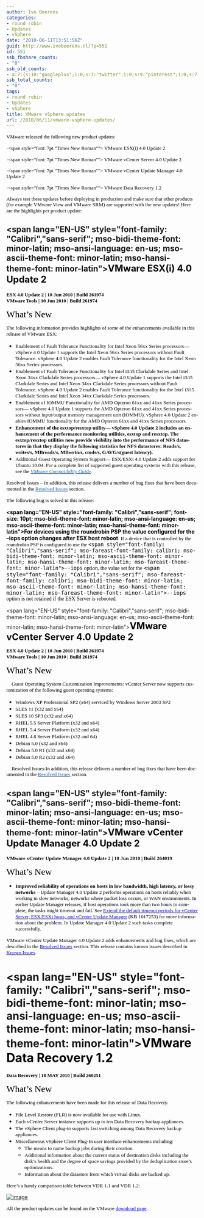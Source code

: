 ```yaml
---
author: Ivo Beerens
categories:
- round robin
- Updates
- vSphere
date: "2010-06-11T13:51:56Z"
guid: http://www.ivobeerens.nl/?p=551
id: 551
ssb_fbshare_counts:
- "0"
ssb_old_counts:
- a:7:{s:10:"googleplus";i:0;s:7:"twitter";i:0;s:9:"pinterest";i:0;s:7:"fbshare";i:0;s:8:"linkedin";i:0;s:6:"reddit";i:0;s:6:"tumblr";i:0;}
ssb_total_counts:
- "0"
tags:
- round robin
- Updates
- vSphere
title: VMware vSphere updates
url: /2010/06/11/vmware-vsphere-updates/
---
```


 <span lang="EN-US" style="font-size: 10pt; mso-fareast-font-family: 'Times New Roman'; mso-bidi-font-family: calibri; mso-bidi-theme-font: minor-latin; mso-ansi-language: en-us; mso-fareast-language: nl"><font face="Calibri"><font color="#000000">VMware released the following new product updates: </font></font> </span>

<font color="#000000"><span style="line-height: 115%; font-family: symbol; font-size: 10pt; mso-fareast-font-family: symbol; mso-bidi-font-family: symbol"><span style="mso-list: ignore">·<span style="font: 7pt "Times New Roman""> </span></span></span><span style="line-height: 115%; font-size: 10pt; mso-bidi-font-family: calibri; mso-bidi-theme-font: minor-latin"><font face="Calibri">VMware ESX(i) 4.0 Update 2 </font></span> </font>

<font color="#000000"><span style="line-height: 115%; font-family: symbol; font-size: 10pt; mso-fareast-font-family: symbol; mso-bidi-font-family: symbol"><span style="mso-list: ignore">·<span style="font: 7pt "Times New Roman""> </span></span></span><span style="line-height: 115%; font-size: 10pt; mso-bidi-font-family: calibri; mso-bidi-theme-font: minor-latin"><font face="Calibri">VMware vCenter Server 4.0 Update 2 </font></span> </font>

<font color="#000000"><span style="line-height: 115%; font-family: symbol; font-size: 10pt; mso-fareast-font-family: symbol; mso-bidi-font-family: symbol"><span style="mso-list: ignore">·<span style="font: 7pt "Times New Roman""> </span></span></span><span style="line-height: 115%; font-size: 10pt; mso-bidi-font-family: calibri; mso-bidi-theme-font: minor-latin"><font face="Calibri">VMware vCenter Update Manager 4.0 Update 2 </font></span> </font>

<font color="#000000"><span style="line-height: 115%; font-family: symbol; font-size: 10pt; mso-fareast-font-family: symbol; mso-bidi-font-family: symbol"><span style="mso-list: ignore">·<span style="font: 7pt "Times New Roman""> </span></span></span><span style="line-height: 115%; font-size: 10pt; mso-bidi-font-family: calibri; mso-bidi-theme-font: minor-latin"><font face="Calibri">VMware Data Recovery 1.2 </font></span> </font>

<span lang="EN-US" style="line-height: 115%; font-size: 10pt; mso-bidi-font-family: calibri; mso-bidi-theme-font: minor-latin; mso-ansi-language: en-us"><font face="Calibri"><font color="#000000">Always test these updates before deploying in production and make sure that other products (for example VMware View and VMware SRM) are supported with the new updates! Here are the highlights per product update: </font></font> </span>

## <span lang="EN-US" style="font-family: "Calibri","sans-serif"; mso-bidi-theme-font: minor-latin; mso-ansi-language: en-us; mso-ascii-theme-font: minor-latin; mso-hansi-theme-font: minor-latin">**<font size="5"><font color="#000000">VMware ESX(i) 4.0 Update 2 </font></font>**</span>

<span>**<font size="2"><font face="Calibri"><font color="#000000">ESX 4.0 Update 2 | 10 Jun 2010 | Build 261974   
VMware Tools | 10 Jun 2010 | Build 261974 </font></font> </font>**</span>

<span lang="EN-US" style="font-size: 18pt; mso-fareast-font-family: 'Times New Roman'; mso-bidi-font-family: calibri; mso-bidi-theme-font: minor-latin; mso-ansi-language: en-us; mso-fareast-language: nl; mso-font-kerning: 18.0pt; mso-bidi-font-weight: bold"><font color="#000000"><font face="Calibri">What’s New </font></font> </span>

<span lang="EN-US" style="font-size: 10pt; mso-fareast-font-family: 'Times New Roman'; mso-bidi-font-family: calibri; mso-bidi-theme-font: minor-latin; mso-ansi-language: en-us; mso-fareast-language: nl; mso-font-kerning: 18.0pt; mso-bidi-font-weight: bold"><font color="#000000"><font face="Calibri">The following information provides highlights of some of the enhancements available in this release of VMware ESX: </font></font> </span>

- <span lang="EN-US" style="font-size: 10pt; mso-fareast-font-family: 'Times New Roman'; mso-bidi-font-family: calibri; mso-bidi-theme-font: minor-latin; mso-ansi-language: en-us; mso-fareast-language: nl; mso-font-kerning: 18.0pt; mso-bidi-font-weight: bold"><font color="#000000"><font face="Calibri">Enablement of Fault Tolerance Functionality for Intel Xeon 56xx Series processors— vSphere 4.0 Update 1 supports the Intel Xeon 56xx Series processors without Fault Tolerance. vSphere 4.0 Update 2 enables Fault Tolerance functionality for the Intel Xeon 56xx Series processors. </font></font></span>
- <span lang="EN-US" style="font-size: 10pt; mso-fareast-font-family: 'Times New Roman'; mso-bidi-font-family: calibri; mso-bidi-theme-font: minor-latin; mso-ansi-language: en-us; mso-fareast-language: nl; mso-font-kerning: 18.0pt; mso-bidi-font-weight: bold"><font color="#000000"><font face="Calibri">Enablement of Fault Tolerance Functionality for Intel i3/i5 Clarkdale Series and Intel Xeon 34xx Clarkdale Series processors— vSphere 4.0 Update 1 supports the Intel i3/i5 Clarkdale Series and Intel Xeon 34xx Clarkdale Series processors without Fault Tolerance. vSphere 4.0 Update 2 enables Fault Tolerance functionality for the Intel i3/i5 Clarkdale Series and Intel Xeon 34xx Clarkdale Series processors. </font></font></span>
- <span lang="EN-US" style="font-size: 10pt; mso-fareast-font-family: 'Times New Roman'; mso-bidi-font-family: calibri; mso-bidi-theme-font: minor-latin; mso-ansi-language: en-us; mso-fareast-language: nl; mso-font-kerning: 18.0pt; mso-bidi-font-weight: bold"><font color="#000000"><font face="Calibri">Enablement of IOMMU Functionality for AMD Opteron 61xx and 41xx Series processors— vSphere 4.0 Update 1 supports the AMD Opteron 61xx and 41xx Series processors without input/output memory management unit (IOMMU). vSphere 4.0 Update 2 enables IOMMU functionality for the AMD Opteron 61xx and 41xx Series processors. </font></font></span>
- **<span lang="EN-US" style="font-size: 10pt; mso-fareast-font-family: 'Times New Roman'; mso-bidi-font-family: calibri; mso-bidi-theme-font: minor-latin; mso-ansi-language: en-us; mso-fareast-language: nl; mso-font-kerning: 18.0pt"><font color="#000000"><font face="Calibri">Enhancement of the esxtop/resxtop utility— vSphere 4.0 Update 2 includes an enhancement of the performance monitoring utilities, esxtop and resxtop. The esxtop/resxtop utilities now provide visibility into the performance of NFS datastores in that they display the following statistics for NFS datastores: Reads/s, writes/s, MBreads/s, MBwrtn/s, cmds/s, GAVG/s(guest latency). </font></font></span>**
- <span lang="EN-US" style="font-size: 10pt; mso-fareast-font-family: 'Times New Roman'; mso-bidi-font-family: calibri; mso-bidi-theme-font: minor-latin; mso-ansi-language: en-us; mso-fareast-language: nl; mso-font-kerning: 18.0pt; mso-bidi-font-weight: bold"><font color="#000000" face="Calibri">Additional Guest Operating System Support— ESX/ESXi 4.0 Update 2 adds support for Ubuntu 10.04. For a complete list of supported guest operating systems with this release, see the </font>[*<span style="color: #0066cc"><font face="Calibri">VMware Compatibility Guide</font></span>*](http://www.vmware.com/resources/compatibility/search.php)<font color="#000000"><font face="Calibri">. </font></font></span>

<span lang="EN-US" style="font-size: 10pt; mso-fareast-font-family: 'Times New Roman'; mso-bidi-font-family: calibri; mso-bidi-theme-font: minor-latin; mso-ansi-language: en-us; mso-fareast-language: nl; mso-font-kerning: 18.0pt; mso-bidi-font-weight: bold"><font color="#000000" face="Calibri">Resolved Issues – In addition, this release delivers a number of bug fixes that have been documented in the </font>[<span style="color: #0066cc; mso-font-kerning: 0pt"><font face="Calibri">Resolved Issues</font></span>](http://www.vmware.com/support/vsphere4/doc/vsp_esx40_u2_rel_notes.html#resolvedissues)<font face="Calibri"><font color="#000000"> section. </font></font> </span>

<span lang="EN-US" style="font-size: 10pt; mso-fareast-font-family: 'Times New Roman'; mso-bidi-font-family: calibri; mso-bidi-theme-font: minor-latin; mso-ansi-language: en-us; mso-fareast-language: nl; mso-font-kerning: 18.0pt; mso-bidi-font-weight: bold"><font face="Calibri"><font color="#000000">The following bug is solved in this release: </font></font> </span>

<font color="#000000">**<span lang="EN-US" style="font-family: "Calibri","sans-serif"; font-size: 10pt; mso-bidi-theme-font: minor-latin; mso-ansi-language: en-us; mso-ascii-theme-font: minor-latin; mso-hansi-theme-font: minor-latin">For devices using the roundrobin PSP the value configured for the –iops option changes after ESX host reboot</span>**<font face="Calibri"><span lang="EN-US" style="font-size: 10pt; mso-bidi-font-family: calibri; mso-bidi-theme-font: minor-latin; mso-ansi-language: en-us">. If a device that is controlled by the roundrobin PSP is configured to use the <tt><span style="font-family: "Calibri","sans-serif"; mso-fareast-font-family: calibri; mso-bidi-theme-font: minor-latin; mso-ascii-theme-font: minor-latin; mso-hansi-theme-font: minor-latin; mso-fareast-theme-font: minor-latin">--iops</span></tt> option, the value set for the <tt><span style="font-family: "Calibri","sans-serif"; mso-fareast-font-family: calibri; mso-bidi-theme-font: minor-latin; mso-ascii-theme-font: minor-latin; mso-hansi-theme-font: minor-latin; mso-fareast-theme-font: minor-latin">--iops</span></tt> option is not retained if the ESX Server is rebooted.</span><span lang="EN-US" style="font-size: 10pt; mso-fareast-font-family: 'Times New Roman'; mso-bidi-font-family: calibri; mso-bidi-theme-font: minor-latin; mso-ansi-language: en-us; mso-fareast-language: nl; mso-font-kerning: 18.0pt; mso-bidi-font-weight: bold"> </span></font> </font>

<span lang="EN-US" style="font-family: "Calibri","sans-serif"; mso-bidi-theme-font: minor-latin; mso-ansi-language: en-us; mso-ascii-theme-font: minor-latin; mso-hansi-theme-font: minor-latin">**<font size="5"><font color="#000000">VMware vCenter Server 4.0 Update 2 </font></font>** </span>

<span>**<font size="2"><font face="Calibri"><font color="#000000">ESX 4.0 Update 2 | 10 Jun 2010 | Build 261974   
VMware Tools | 10 Jun 2010 | Build 261974 </font></font> </font>**</span>

<span lang="EN-US" style="font-size: 18pt; mso-fareast-font-family: 'Times New Roman'; mso-bidi-font-family: calibri; mso-bidi-theme-font: minor-latin; mso-ansi-language: en-us; mso-fareast-language: nl; mso-font-kerning: 18.0pt; mso-bidi-font-weight: bold"><font color="#000000"><font face="Calibri">What’s New </font></font> </span>

<span lang="EN-US" style="font-size: 10pt; mso-fareast-font-family: 'Times New Roman'; mso-bidi-font-family: calibri; mso-bidi-theme-font: minor-latin; mso-ansi-language: en-us; mso-fareast-language: nl"><font color="#000000"><font face="Calibri"><span style="mso-spacerun: yes"> </span><span style="mso-bidi-font-weight: bold">Guest Operating System Customization Improvements</span>: vCenter Server now supports customization of the following guest operating systems: </font></font> </span>

- <span lang="EN-US" style="font-size: 10pt; mso-fareast-font-family: 'Times New Roman'; mso-bidi-font-family: calibri; mso-bidi-theme-font: minor-latin; mso-ansi-language: en-us; mso-fareast-language: nl"><font color="#000000"><font face="Calibri">Windows XP Professional SP2 (x64) serviced by Windows Server 2003 SP2 </font></font></span>
- <span lang="EN-US" style="font-size: 10pt; mso-fareast-font-family: 'Times New Roman'; mso-bidi-font-family: calibri; mso-bidi-theme-font: minor-latin; mso-ansi-language: en-us; mso-fareast-language: nl"><font color="#000000"><font face="Calibri">SLES 11 (x32 and x64) </font></font></span>
- <span lang="EN-US" style="font-size: 10pt; mso-fareast-font-family: 'Times New Roman'; mso-bidi-font-family: calibri; mso-bidi-theme-font: minor-latin; mso-ansi-language: en-us; mso-fareast-language: nl"><font color="#000000"><font face="Calibri">SLES 10 SP3 (x32 and x64) </font></font></span>
- <span lang="EN-US" style="font-size: 10pt; mso-fareast-font-family: 'Times New Roman'; mso-bidi-font-family: calibri; mso-bidi-theme-font: minor-latin; mso-ansi-language: en-us; mso-fareast-language: nl"><font color="#000000"><font face="Calibri">RHEL 5.5 Server Platform (x32 and x64) </font></font></span>
- <span lang="EN-US" style="font-size: 10pt; mso-fareast-font-family: 'Times New Roman'; mso-bidi-font-family: calibri; mso-bidi-theme-font: minor-latin; mso-ansi-language: en-us; mso-fareast-language: nl"><font color="#000000"><font face="Calibri">RHEL 5.4 Server Platform (x32 and x64) </font></font></span>
- <span lang="EN-US" style="font-size: 10pt; mso-fareast-font-family: 'Times New Roman'; mso-bidi-font-family: calibri; mso-bidi-theme-font: minor-latin; mso-ansi-language: en-us; mso-fareast-language: nl"><font color="#000000"><font face="Calibri">RHEL 4.8 Server Platform (x32 and 64) </font></font></span>
- <span lang="EN-US" style="font-size: 10pt; mso-fareast-font-family: 'Times New Roman'; mso-bidi-font-family: calibri; mso-bidi-theme-font: minor-latin; mso-ansi-language: en-us; mso-fareast-language: nl"><font color="#000000"><font face="Calibri">Debian 5.0 (x32 and x64) </font></font></span>
- <span lang="EN-US" style="font-size: 10pt; mso-fareast-font-family: 'Times New Roman'; mso-bidi-font-family: calibri; mso-bidi-theme-font: minor-latin; mso-ansi-language: en-us; mso-fareast-language: nl"><font color="#000000"><font face="Calibri">Debian 5.0 R1 (x32 and x64) </font></font></span>
- <span lang="EN-US" style="font-size: 10pt; mso-fareast-font-family: 'Times New Roman'; mso-bidi-font-family: calibri; mso-bidi-theme-font: minor-latin; mso-ansi-language: en-us; mso-fareast-language: nl"><font color="#000000"><font face="Calibri">Debian 5.0 R2 (x32 and x64) </font></font></span>

<span lang="EN-US" style="line-height: 115%; font-size: 10pt; mso-fareast-font-family: 'Times New Roman'; mso-bidi-font-family: calibri; mso-bidi-theme-font: minor-latin; mso-ansi-language: en-us; mso-fareast-language: nl"><font color="#000000" face="Calibri"><span style="mso-spacerun: yes"> </span><span style="mso-bidi-font-weight: bold">Resolved Issues</span>:In addition, this release delivers a number of bug fixes that have been documented in the </font>[<span style="color: #0066cc"><font face="Calibri">Resolved Issues</font></span>](http://www.vmware.com/support/vsphere4/doc/vsp_vc40_u2_rel_notes.html#resolvedissues)<font face="Calibri"><font color="#000000"> section. </font></font> </span>

<span lang="EN-US" style="line-height: 115%; font-size: 12pt; mso-fareast-font-family: 'Times New Roman'; mso-bidi-font-family: calibri; mso-bidi-theme-font: minor-latin; mso-ansi-language: en-us; mso-fareast-language: nl"></span>

<font color="#000000" face="Calibri"> </font>

## <span lang="EN-US" style="font-family: "Calibri","sans-serif"; mso-bidi-theme-font: minor-latin; mso-ansi-language: en-us; mso-ascii-theme-font: minor-latin; mso-hansi-theme-font: minor-latin">**<font size="5"><font color="#000000">VMware vCenter Update Manager 4.0 Update 2 </font></font>**</span>

<span lang="EN-US" style="font-size: 10pt; mso-fareast-font-family: 'Times New Roman'; mso-bidi-font-family: calibri; mso-bidi-theme-font: minor-latin; mso-ansi-language: en-us; mso-fareast-language: nl">**<font color="#000000"><font face="Calibri">VMware vCenter Update Manager 4.0 Update 2 | 10 Jun 2010 | Build 264019 </font></font>** </span>

<span lang="EN-US" style="font-size: 18pt; mso-fareast-font-family: 'Times New Roman'; mso-bidi-font-family: calibri; mso-bidi-theme-font: minor-latin; mso-ansi-language: en-us; mso-fareast-language: nl; mso-bidi-font-weight: bold"><font color="#000000"><font face="Calibri">What’s New </font></font> </span>

- <font face="Calibri"><font color="#000000">**<span lang="EN-US" style="font-size: 10pt; mso-fareast-font-family: 'Times New Roman'; mso-bidi-font-family: calibri; mso-bidi-theme-font: minor-latin; mso-ansi-language: en-us; mso-fareast-language: nl">Improved reliability of operations on hosts in low bandwidth, high latency, or lossy networks </span>**<span lang="EN-US" style="font-size: 10pt; mso-fareast-font-family: 'Times New Roman'; mso-bidi-font-family: calibri; mso-bidi-theme-font: minor-latin; mso-ansi-language: en-us; mso-fareast-language: nl">– Update Manager 4.0 Update 2 performs operations on hosts reliably when working in slow networks, networks where packet loss occurs, or WAN environments. In earlier Update Manager releases, if host operations took more than two hours to complete, the tasks might timeout and fail. See </span></font><span style="font-size: 10pt; mso-fareast-font-family: 'Times New Roman'; mso-bidi-font-family: calibri; mso-bidi-theme-font: minor-latin; mso-fareast-language: nl">[<span lang="EN-US" style="mso-ansi-language: en-us"><font color="#0000ff">Extend the default timeout periods for vCenter Server, ESX/ESXi hosts, and vCenter Update Manager</font></span>](http://kb.vmware.com/kb/1017253)</span><font color="#000000"><span lang="EN-US" style="font-size: 10pt; mso-fareast-font-family: 'Times New Roman'; mso-bidi-font-family: calibri; mso-bidi-theme-font: minor-latin; mso-ansi-language: en-us; mso-fareast-language: nl"> (KB 1017253) for more information about the problem. </span><span style="font-size: 10pt; mso-fareast-font-family: 'Times New Roman'; mso-bidi-font-family: calibri; mso-bidi-theme-font: minor-latin; mso-fareast-language: nl">In Update Manager 4.0 Update 2 such tasks complete successfully. </span></font></font>

<font face="Calibri"><span lang="EN-US" style="font-size: 10pt; mso-fareast-font-family: 'Times New Roman'; mso-bidi-font-family: calibri; mso-bidi-theme-font: minor-latin; mso-ansi-language: en-us; mso-fareast-language: nl"><font color="#000000">VMware vCenter Update Manager 4.0 Update 2 adds enhancements and bug fixes, which are described in the </font></span><span style="font-size: 10pt; mso-fareast-font-family: 'Times New Roman'; mso-bidi-font-family: calibri; mso-bidi-theme-font: minor-latin; mso-fareast-language: nl">[<span lang="EN-US" style="mso-ansi-language: en-us"><font color="#0000ff">Resolved Issues</font></span>](http://www.vmware.com/support/vsphere4/doc/vsp_vum_40u2_rel_notes.html#resolved)</span><span lang="EN-US" style="font-size: 10pt; mso-fareast-font-family: 'Times New Roman'; mso-bidi-font-family: calibri; mso-bidi-theme-font: minor-latin; mso-ansi-language: en-us; mso-fareast-language: nl"><font color="#000000"> section. This release contains known issues described in </font></span><span style="font-size: 10pt; mso-fareast-font-family: 'Times New Roman'; mso-bidi-font-family: calibri; mso-bidi-theme-font: minor-latin; mso-fareast-language: nl">[<span lang="EN-US" style="mso-ansi-language: en-us"><font color="#0000ff">Known Issues</font></span>](http://www.vmware.com/support/vsphere4/doc/vsp_vum_40u2_rel_notes.html#issues)</span><span lang="EN-US" style="font-size: 10pt; mso-fareast-font-family: 'Times New Roman'; mso-bidi-font-family: calibri; mso-bidi-theme-font: minor-latin; mso-ansi-language: en-us; mso-fareast-language: nl"><font color="#000000">. </font></span> </font>

<span lang="EN-US" style="line-height: 115%; font-size: 12pt; mso-fareast-font-family: 'Times New Roman'; mso-bidi-font-family: calibri; mso-bidi-theme-font: minor-latin; mso-ansi-language: en-us; mso-fareast-language: nl"></span>

<font color="#000000" face="Calibri"> </font>

# <span lang="EN-US" style="font-family: "Calibri","sans-serif"; mso-bidi-theme-font: minor-latin; mso-ansi-language: en-us; mso-ascii-theme-font: minor-latin; mso-hansi-theme-font: minor-latin"><font size="6"><font color="#000000">VMware Data Recovery 1.2 </font></font></span>

<font size="2"><font face="Calibri"><font color="#000000">**<span lang="EN-US" style="mso-bidi-font-family: calibri; mso-bidi-theme-font: minor-latin; mso-ansi-language: en-us">Data Recovery | 18 MAY 2010 | Build 260251</span><span lang="EN-US" style="line-height: 115%; font-size: 12pt; mso-fareast-font-family: 'Times New Roman'; mso-bidi-font-family: calibri; mso-bidi-theme-font: minor-latin; mso-ansi-language: en-us; mso-fareast-language: nl"> </span>** </font></font></font>

<span lang="EN-US" style="font-size: 18pt; mso-fareast-font-family: 'Times New Roman'; mso-bidi-font-family: calibri; mso-bidi-theme-font: minor-latin; mso-ansi-language: en-us; mso-fareast-language: nl; mso-bidi-font-weight: bold"><font color="#000000"><font face="Calibri">What’s New </font></font> </span>

<span lang="EN-US" style="font-size: 10pt; mso-fareast-font-family: 'Times New Roman'; mso-bidi-font-family: calibri; mso-bidi-theme-font: minor-latin; mso-ansi-language: en-us; mso-fareast-language: nl"><font color="#000000"><font face="Calibri">The following enhancements have been made for this release of Data Recovery. </font></font> </span>

- <span lang="EN-US" style="font-size: 10pt; mso-fareast-font-family: 'Times New Roman'; mso-bidi-font-family: calibri; mso-bidi-theme-font: minor-latin; mso-ansi-language: en-us; mso-fareast-language: nl"><font color="#000000"><font face="Calibri">File Level Restore (FLR) is now available for use with Linux. </font></font></span>
- <span lang="EN-US" style="font-size: 10pt; mso-fareast-font-family: 'Times New Roman'; mso-bidi-font-family: calibri; mso-bidi-theme-font: minor-latin; mso-ansi-language: en-us; mso-fareast-language: nl"><font color="#000000"><font face="Calibri">Each vCenter Server instance supports up to ten Data Recovery backup appliances. </font></font></span>
- <span lang="EN-US" style="font-size: 10pt; mso-fareast-font-family: 'Times New Roman'; mso-bidi-font-family: calibri; mso-bidi-theme-font: minor-latin; mso-ansi-language: en-us; mso-fareast-language: nl"><font color="#000000"><font face="Calibri">The vSphere Client plug-in supports fast switching among Data Recovery backup appliances. </font></font></span>
- <span lang="EN-US" style="font-size: 10pt; mso-fareast-font-family: 'Times New Roman'; mso-bidi-font-family: calibri; mso-bidi-theme-font: minor-latin; mso-ansi-language: en-us; mso-fareast-language: nl"><font color="#000000"><font face="Calibri">Miscellaneous vSphere Client Plug-In user interface enhancements including: </font></font></span>
    - <span lang="EN-US" style="font-size: 10pt; mso-fareast-font-family: 'Times New Roman'; mso-bidi-font-family: calibri; mso-bidi-theme-font: minor-latin; mso-ansi-language: en-us; mso-fareast-language: nl"><font color="#000000"><font face="Calibri">The means to name backup jobs during their creation. </font></font></span>
    - <span lang="EN-US" style="font-size: 10pt; mso-fareast-font-family: 'Times New Roman'; mso-bidi-font-family: calibri; mso-bidi-theme-font: minor-latin; mso-ansi-language: en-us; mso-fareast-language: nl"><font color="#000000"><font face="Calibri">Additional information about the current status of destination disks including the disk’s health and the degree of space savings provided by the deduplication store’s optimizations. </font></font></span>
    - <span lang="EN-US" style="font-size: 10pt; mso-fareast-font-family: 'Times New Roman'; mso-bidi-font-family: calibri; mso-bidi-theme-font: minor-latin; mso-ansi-language: en-us; mso-fareast-language: nl"><font color="#000000"><font face="Calibri">Information about the datastore from which virtual disks are backed up. </font></font></span>

<span lang="EN-US" style="line-height: 115%; font-size: 10pt; mso-fareast-font-family: 'Times New Roman'; mso-bidi-font-family: calibri; mso-bidi-theme-font: minor-latin; mso-ansi-language: en-us; mso-fareast-language: nl"><font color="#000000"><font face="Calibri">Here’s a handy comparison table between VDR 1.1 and VDR 1.2: </font></font> </span>

<font color="#000000"><font face="Calibri"><span style="mso-bidi-font-family: calibri; mso-bidi-theme-font: minor-latin; mso-fareast-language: nl; mso-no-proof: yes"><shapetype coordsize="21600,21600" filled="f" id="_x0000_t75" o:preferrelative="t" o:spt="75" path="m@4@5l@4@11@9@11@9@5xe" stroked="f"><stroke joinstyle="miter"></stroke><formulas><f eqn="if lineDrawn pixelLineWidth 0"></f><f eqn="sum @0 1 0"></f><f eqn="sum 0 0 @1"></f><f eqn="prod @2 1 2"></f><f eqn="prod @3 21600 pixelWidth"></f><f eqn="prod @3 21600 pixelHeight"></f><f eqn="sum @0 0 1"></f><f eqn="prod @6 1 2"></f><f eqn="prod @7 21600 pixelWidth"></f><f eqn="sum @8 21600 0"></f><f eqn="prod @7 21600 pixelHeight"></f><f eqn="sum @10 21600 0"></f></formulas><path gradientshapeok="t" o:connecttype="rect" o:extrusionok="f"></path><lock aspectratio="t" v:ext="edit"></lock></shapetype><shape id="Afbeelding_x0020_1" o:spid="_x0000_i1025" style="width: 355.8pt; height: 232.2pt; visibility: visible; mso-wrap-style: square" type="#_x0000_t75"><imagedata o:title="o:title" src="file:///c:\temp\msohtmlclip1\01\clip_image001.png"></imagedata></shape></span><span lang="EN-US" style="line-height: 115%; font-size: 10pt; mso-fareast-font-family: 'Times New Roman'; mso-bidi-font-family: calibri; mso-bidi-theme-font: minor-latin; mso-ansi-language: en-us; mso-fareast-language: nl"></span></font> </font>

[![image](http://localhost/wp-content/uploads/2010/06/image_thumb1.png "image")](http://localhost/wp-content/uploads/2010/06/image1.png)

<span lang="EN-US" style="line-height: 115%; font-size: 10pt; mso-fareast-font-family: 'Times New Roman'; mso-bidi-font-family: calibri; mso-bidi-theme-font: minor-latin; mso-ansi-language: en-us; mso-fareast-language: nl"><font color="#000000" face="Calibri">All the product updates can be found on the VMware </font>[<font color="#0000ff" face="Calibri">download page</font>](http://downloads.vmware.com/d/info/datacenter_downloads/vmware_vsphere_4/4)<font color="#000000" face="Calibri">. </font></span><span lang="EN-US" style="line-height: 115%; font-size: 12pt; mso-fareast-font-family: 'Times New Roman'; mso-bidi-font-family: calibri; mso-bidi-theme-font: minor-latin; mso-ansi-language: en-us; mso-fareast-language: nl"></span>

<span lang="EN-US" style="mso-bidi-font-family: calibri; mso-bidi-theme-font: minor-latin; mso-ansi-language: en-us"></span>

<font color="#000000" face="Calibri" size="3"> </font>
